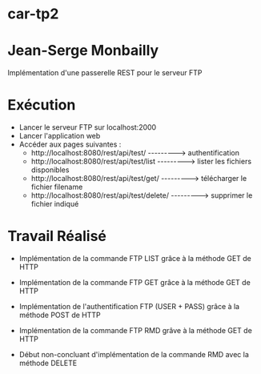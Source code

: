 # car-tp2
# Jean-Serge Monbailly

Implémentation d'une passerelle REST pour le serveur FTP

Exécution
=========

+ Lancer le serveur FTP sur localhost:2000
+ Lancer l'application web
+ Accéder aux pages suivantes :
	+ http://localhost:8080/rest/api/test/ 			---------> authentification
	+ http://localhost:8080/rest/api/test/list		---------> lister les fichiers disponibles
	+ http://localhost:8080/rest/api/test/get/<filename>	---------> télécharger le fichier filename
	+ http://localhost:8080/rest/api/test/delete/<filename> ---------> supprimer le fichier indiqué


Travail Réalisé
===============
+ Implémentation de la commande FTP LIST grâce à la méthode GET de HTTP
+ Implémentation de la commande FTP GET grâce à la méthode GET de HTTP
+ Implémentation de l'authentification FTP (USER + PASS) grâce à la méthode POST de HTTP
+ Implémentation de la commande FTP RMD grâve à la méthode GET de HTTP

+ Début non-concluant d'implémentation de la commande RMD avec la méthode DELETE

